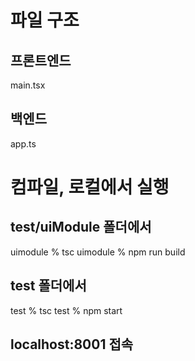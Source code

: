 # 파일 구조

## 프론트엔드
 main.tsx
## 백엔드
 app.ts


# 컴파일, 로컬에서 실행
## test/uiModule 폴더에서 
 uimodule % tsc    uimodule % npm run build
## test 폴더에서
 test % tsc   test % npm start
## localhost:8001 접속

